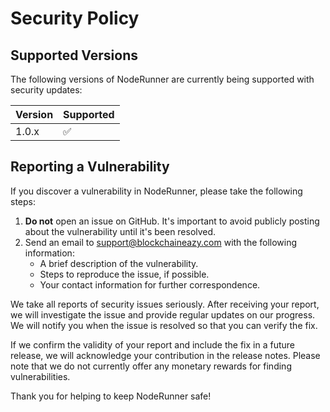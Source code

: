 # Security Policy

## Supported Versions

The following versions of NodeRunner are currently being supported with security updates:

| Version | Supported          |
| ------- | ------------------ |
| 1.0.x   | :white_check_mark: |

## Reporting a Vulnerability

If you discover a vulnerability in NodeRunner, please take the following steps:

1. **Do not** open an issue on GitHub. It's important to avoid publicly posting about the vulnerability until it's been resolved.
2. Send an email to support@blockchaineazy.com with the following information:
    - A brief description of the vulnerability.
    - Steps to reproduce the issue, if possible.
    - Your contact information for further correspondence.

We take all reports of security issues seriously. After receiving your report, we will investigate the issue and provide regular updates on our progress. We will notify you when the issue is resolved so that you can verify the fix.

If we confirm the validity of your report and include the fix in a future release, we will acknowledge your contribution in the release notes. Please note that we do not currently offer any monetary rewards for finding vulnerabilities.

Thank you for helping to keep NodeRunner safe!
